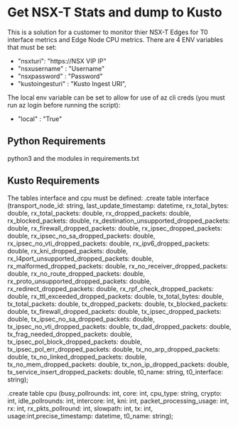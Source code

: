 # Get NSX-T Stats and dump to Kusto
This is a solution for a customer to monitor thier NSX-T Edges for T0 interface metrics and Edge Node CPU metrics.
There are 4 ENV variables that must be set:
* "nsxturi": "https://NSX VIP IP"
* "nsxusername" : "Username"
* "nsxpassword" : "Password"
* "kustoingesturi" : "Kusto Ingest URI",

The local env variable can be set to allow for use of az cli creds (you must run az login before running the script):

* "local" : "True"
## Python Requirements
python3 and the modules in requirements.txt

## Kusto Requirements
The tables interface and cpu must be defined:
.create table interface  (transport_node_id: string, last_update_timestamp: datetime, rx_total_bytes: double, rx_total_packets: double, rx_dropped_packets: double, rx_blocked_packets: double, rx_destination_unsupported_dropped_packets: double, rx_firewall_dropped_packets: double, rx_ipsec_dropped_packets: double, rx_ipsec_no_sa_dropped_packets: double, rx_ipsec_no_vti_dropped_packets: double, rx_ipv6_dropped_packets: double, rx_kni_dropped_packets: double, rx_l4port_unsupported_dropped_packets: double, rx_malformed_dropped_packets: double, rx_no_receiver_dropped_packets: double, rx_no_route_dropped_packets: double, rx_proto_unsupported_dropped_packets: double, rx_redirect_dropped_packets: double, rx_rpf_check_dropped_packets: double, rx_ttl_exceeded_dropped_packets: double, tx_total_bytes: double, tx_total_packets: double, tx_dropped_packets: double, tx_blocked_packets: double, tx_firewall_dropped_packets: double, tx_ipsec_dropped_packets: double, tx_ipsec_no_sa_dropped_packets: double, tx_ipsec_no_vti_dropped_packets: double, tx_dad_dropped_packets: double, tx_frag_needed_dropped_packets: double, tx_ipsec_pol_block_dropped_packets: double, tx_ipsec_pol_err_dropped_packets: double, tx_no_arp_dropped_packets: double, tx_no_linked_dropped_packets: double, tx_no_mem_dropped_packets: double, tx_non_ip_dropped_packets: double, tx_service_insert_dropped_packets: double, t0_name: string, t0_interface: string);

.create table cpu (busy_pollrounds: int, core: int, cpu_type: string, crypto: int, idle_pollrounds: int, intercore: int, kni: int, packet_processing_usage: int, rx: int, rx_pkts_pollround: int, slowpath: int, tx: int, usage:int,precise_timestamp: datetime, t0_name: string);

